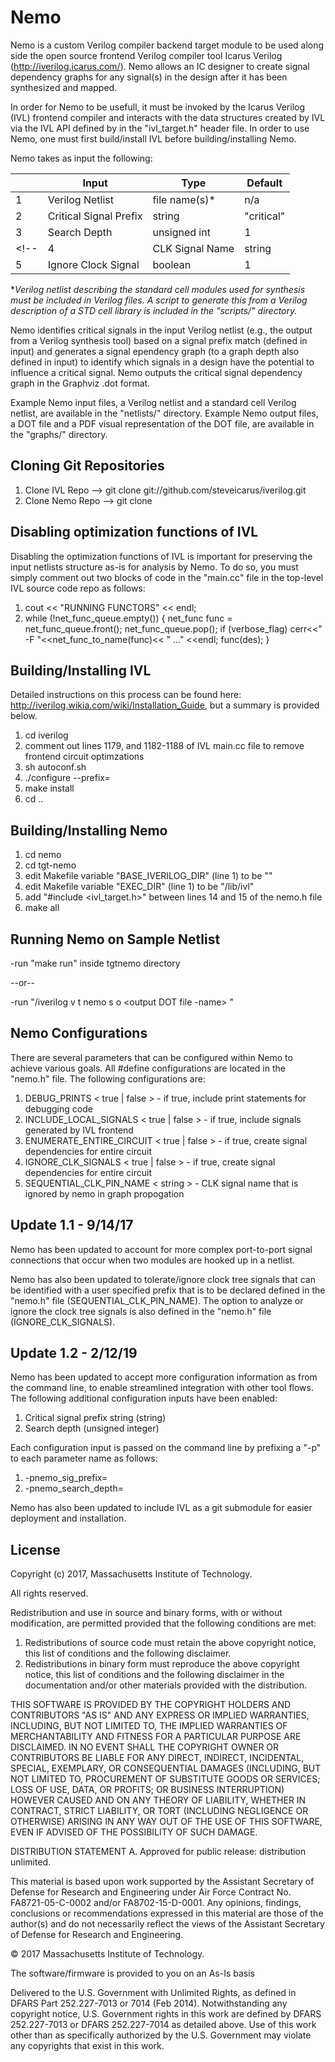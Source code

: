 # Nemo

Nemo is a custom Verilog compiler backend target module to be used along side
the open source frontend Verilog compiler tool Icarus Verilog
(http://iverilog.icarus.com/). Nemo allows an IC designer to create signal
dependency graphs for any signal(s) in the design after it has been synthesized
and mapped.

In order for Nemo to be usefull, it must be invoked by the Icarus Verilog (IVL)
frontend compiler and interacts with the data structures created by IVL via the
IVL API defined by in the "ivl_target.h" header file. In order to use Nemo, one
must first build/install IVL before building/installing Nemo.

Nemo takes as input the following:

|     | Input                  | Type          | Default    |
| --- | ---------------------- | ------------- | ---------- |
|  1  | Verilog Netlist        | file name(s)* | n/a        |
|  2  | Critical Signal Prefix | string        | "critical" |
|  3  | Search Depth           | unsigned int  | 1          |
<!-- |  4  | CLK Signal Name        | string        | "CLK"      |
|  5  | Ignore Clock Signal    | boolean       | 1          | -->
\**Verilog netlist describing the standard cell modules used for synthesis must
be included in Verilog files. A script to generate this from a Verilog description of a STD cell library is included in the "scripts/" directory.*

Nemo identifies critical signals in the input Verilog netlist (e.g., the output
from a Verilog synthesis tool) based on a signal prefix match (defined in input)
and generates a signal ependency graph (to a graph depth also defined in input)
to identify which signals in a design have the potential to influence a critical
signal. Nemo outputs the critical signal dependency graph in the Graphviz .dot
format.

Example Nemo input files, a Verilog netlist and a standard cell Verilog netlist,
are available in the "netlists/" directory. Example Nemo output files, a DOT
file and a PDF visual representation of the DOT file, are available in the
"graphs/" directory.

## Cloning Git Repositories

1. Clone IVL  Repo --> git clone git://github.com/steveicarus/iverilog.git 
2. Clone Nemo Repo --> git clone <LL Github Nemo Repo>

## Disabling optimization functions of IVL

Disabling the optimization functions of IVL is important for preserving the
input netlists structure as-is for analysis by Nemo. To do so, you must simply
comment out two blocks of code in the "main.cc" file in the top-level IVL
source code repo as follows:

1.	cout << "RUNNING FUNCTORS" << endl;
2.	while (!net_func_queue.empty()) {
		net_func func = net_func_queue.front();
		net_func_queue.pop();
		if (verbose_flag)
			cerr<<" -F "<<net_func_to_name(func)<< " ..." <<endl;
		func(des);
	}

## Building/Installing IVL

Detailed instructions on this process can be found here:
http://iverilog.wikia.com/wiki/Installation_Guide, but a summary is provided
below.

1. cd iverilog
2. comment out lines 1179, and 1182-1188 of IVL main.cc file to remove
   frontend circuit optimzations
3. sh autoconf.sh 
4. ./configure --prefix=<full path of iverilog directory> 
5. make install 
6. cd ..

## Building/Installing Nemo

1. cd nemo
2. cd tgt-nemo
3. edit Makefile variable "BASE_IVERILOG_DIR" (line 1) to be "<full
path of iverilog directory>" 
4. edit Makefile variable "EXEC_DIR" (line 1) to be
"<full path of iverilog directory>/lib/ivl" 
5. add "#include <ivl_target.h>" between lines 14 and 15 of the nemo.h file 
5. make all


## Running Nemo on Sample Netlist

-run "make run" inside tgtnemo directory

--or--

-run "<path to IVL>/iverilog v t nemo s <top module name> o <output DOT file
-name> <netlist> <std cell netlist>"

## Nemo Configurations

There are several parameters that can be configured within Nemo to achieve
various goals. All #define configurations are located in the "nemo.h" file. The
following configurations are:

1. DEBUG_PRINTS             < true | false > - if true, include print statements
                                               for debugging code 
2. INCLUDE_LOCAL_SIGNALS    < true | false > - if true, include signals 
                                               generated by IVL frontend 
3. ENUMERATE_ENTIRE_CIRCUIT < true | false > - if true, create signal 
                                               dependencies for entire circuit
4. IGNORE_CLK_SIGNALS       < true | false > - if true, create signal 
                                               dependencies for entire circuit
5. SEQUENTIAL_CLK_PIN_NAME  < string >       - CLK signal name that is ignored 
                                               by nemo in graph propogation
											   
## Update 1.1 - 9/14/17
Nemo has been updated to account for more complex port-to-port signal
connections that occur when two modules are hooked up in a netlist.

Nemo has also been updated to tolerate/ignore clock tree signals that
can be identified with a user specified prefix that is to be declared
defined in the "nemo.h" file (SEQUENTIAL_CLK_PIN_NAME). The option
to analyze or ignore the clock tree signals is also defined in the
"nemo.h" file (IGNORE_CLK_SIGNALS).

## Update 1.2 - 2/12/19
Nemo has been updated to accept more configuration information as from
the command line, to enable streamlined integration with other tool flows.
The following additional configuration inputs have been enabled:

1. Critical signal prefix string (string)
2. Search depth (unsigned integer)
<!-- 3. CLK signal name (string)
4. Ignore clock signal (boolean) -->

Each configuration input is passed on the command line by prefixing a
"-p" to each parameter name as follows:

1. -pnemo_sig_prefix=<critical signal prefix>
2. -pnemo_search_depth=<search depth>
<!-- 3. -pnemo_sequential_clk_pin_name=<CLK signal name>
4. -pnemo_ignore_clk_signals=<ignore clk signals (0/1)> -->

Nemo has also been updated to include IVL as a git submodule for easier
deployment and installation.

## License
Copyright (c) 2017, Massachusetts Institute of Technology.

All rights reserved.

Redistribution and use in source and binary forms, with or without
modification, are permitted provided that the following conditions are met:

1. Redistributions of source code must retain the above copyright notice, this
   list of conditions and the following disclaimer.
2. Redistributions in binary form must reproduce the above copyright notice,
   this list of conditions and the following disclaimer in the documentation
   and/or other materials provided with the distribution.

THIS SOFTWARE IS PROVIDED BY THE COPYRIGHT HOLDERS AND CONTRIBUTORS "AS IS" AND
ANY EXPRESS OR IMPLIED WARRANTIES, INCLUDING, BUT NOT LIMITED TO, THE IMPLIED
WARRANTIES OF MERCHANTABILITY AND FITNESS FOR A PARTICULAR PURPOSE ARE
DISCLAIMED. IN NO EVENT SHALL THE COPYRIGHT OWNER OR CONTRIBUTORS BE LIABLE FOR
ANY DIRECT, INDIRECT, INCIDENTAL, SPECIAL, EXEMPLARY, OR CONSEQUENTIAL DAMAGES
(INCLUDING, BUT NOT LIMITED TO, PROCUREMENT OF SUBSTITUTE GOODS OR SERVICES;
LOSS OF USE, DATA, OR PROFITS; OR BUSINESS INTERRUPTION) HOWEVER CAUSED AND
ON ANY THEORY OF LIABILITY, WHETHER IN CONTRACT, STRICT LIABILITY, OR TORT
(INCLUDING NEGLIGENCE OR OTHERWISE) ARISING IN ANY WAY OUT OF THE USE OF THIS
SOFTWARE, EVEN IF ADVISED OF THE POSSIBILITY OF SUCH DAMAGE.

DISTRIBUTION STATEMENT A. Approved for public release: distribution unlimited.

This material is based upon work supported by the Assistant Secretary of Defense
for Research and Engineering under Air Force Contract No. FA8721-05-C-0002
and/or FA8702-15-D-0001. Any opinions, findings, conclusions or recommendations
expressed in this material are those of the author(s) and do not necessarily
reflect the views of the Assistant Secretary of Defense for Research and
Engineering.

© 2017 Massachusetts Institute of Technology.

The software/firmware is provided to you on an As-Is basis

Delivered to the U.S. Government with Unlimited Rights, as defined in DFARS Part
252.227-7013 or 7014 (Feb 2014). Notwithstanding any copyright notice, U.S.
Government rights in this work are defined by DFARS 252.227-7013 or DFARS
252.227-7014 as detailed above. Use of this work other than as specifically
authorized by the U.S. Government may violate any copyrights that exist in this
work.
